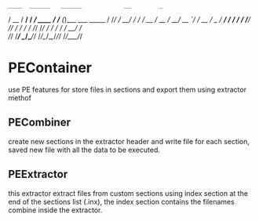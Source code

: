     ____  ______   ______            __        _                
   / __ \/ ____/  / ____/___  ____  / /_____ _(_)___  ___  _____
  / /_/ / __/    / /   / __ \/ __ \/ __/ __ `/ / __ \/ _ \/ ___/
 / ____/ /___   / /___/ /_/ / / / / /_/ /_/ / / / / /  __/ /    
/_/   /_____/   \____/\____/_/ /_/\__/\__,_/_/_/ /_/\___/_/     
                                                                

# PEContainer
use PE features for store files in sections and export them using extractor methof

## PECombiner
create new sections in the extractor header and write file for each section, saved new file with all the data to be executed.

## PEExtractor
this extractor extract files from custom sections using index section at the end of the sections list (.inx), 
the index section contains the filenames combine inside the extractor.
